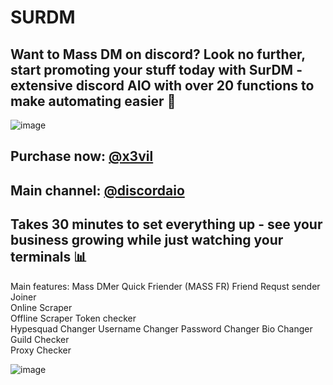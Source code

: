 # SURDM

## Want to Mass DM on discord? Look no further, start promoting your stuff today with SurDM - extensive discord AIO with over 20 functions to make automating easier 📌



![image](https://github.com/X3Vs/SURDM/assets/157396861/1218df3f-eaec-4e6e-b7ab-113b3d71af35)


## Purchase now: [@x3vil](https://t.me/x3vil)
## Main channel: [@discordaio](https://t.me/discordaio)

## Takes 30 minutes to set everything up - see your business growing while just watching your terminals 📊





Main features:
Mass DMer 
Quick Friender (MASS FR)
Friend Requst sender
Joiner  
Online Scraper  
Offline Scraper 
Token checker  
Hypesquad Changer 
Username Changer 
Password Changer 
Bio Changer 
Guild Checker  
Proxy Checker


![image](https://github.com/X3Vs/SURDM/assets/157396861/3dced33c-fcbc-4d49-8bd7-b3c770faac51)
